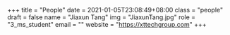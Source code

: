+++
title = "People"
date = 2021-01-05T23:08:49+08:00
class = "people"
draft = false
name = "Jiaxun Tang"
img = "JiaxunTang.jpg"
role = "3_ms_student"
email = ""
website = "https://xttechgroup.com"
+++
